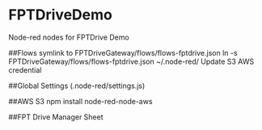 # FPTDriveDemo
Node-red nodes for FPTDrive Demo

##Flows
symlink to FPTDriveGateway/flows/flows-fptdrive.json
ln -s FPTDriveGateway/flows/flows-fptdrive.json ~/.node-red/
Update S3 AWS credential

##Global Settings (.node-red/settings.js)

##AWS S3
npm install node-red-node-aws

##FPT Drive Manager Sheet
